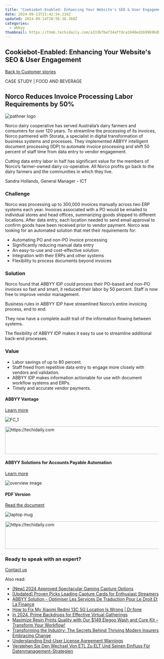 ```yaml
---
title: "Cookiebot-Enabled: Enhancing Your Website's SEO & User Engagement"
date: 2024-09-13T21:42:54.216Z
updated: 2024-09-14T20:56:36.360Z
categories:
  - abbyy
thumbnail: https://thmb.techidaily.com/a333bfbef34affdca1048ed2699696db5230242a15d7fcb3455927615d5179aa.JPG
---
```


## Cookiebot-Enabled: Enhancing Your Website's SEO & User Engagement

[Back to Customer stories](https://tools.techidaily.com/abbyy/products/)

CASE STUDY | FOOD AND BEVERAGE

## Norco Reduces Invoice Processing Labor Requirements by 50%

![pathner logo](https://content.abbyy.com/-/media/project/abbyy/abbyy/insights/customer-stories/white-logos/norco-logo-new_white.png?h=71&iar=0&w=121)

Norco dairy cooperative has served Australia’s dairy farmers and consumers for over 120 years. To streamline the processing of its invoices, Norco partnered with Storata, a specialist in digital transformation of business systems and processes. They implemented ABBYY intelligent document processing (IDP) to automate invoice processing and shift 50 percent of staff time from data entry to vendor engagement.

Cutting data entry labor in half has significant value for the members of Norco’s farmer-owned dairy co-operative. All Norco profits go back to the dairy farmers and the communities in which they live.

Sandra Hollands, General Manager - ICT

### Challenge

Norco was processing up to 300,000 invoices manually across two ERP systems each year. Invoices associated with a PO would be emailed to individual stores and head offices, summarizing goods shipped to different locations. After data entry, each location needed to send email approval to confirm goods have been received prior to vendor payment. Norco was looking for an automated solution that met their requirements for:

* Automating PO and non-PO invoice processing
* Significantly reducing manual data entry
* An easy-to-use and cost-effective solution
* Integration with their ERPs and other systems
* Flexibility to process documents beyond invoices

### Solution

Norco found that ABBYY IDP could process their PO-based and non-PO invoices so fast and smart, it reduced their labor by 50 percent. Staff is now free to improve vendor management.

Business rules in ABBYY IDP have streamlined Norco’s entire invoicing process, end to end.

They now have a complete audit trail of the information flowing between systems.

The flexibility of ABBYY IDP makes it easy to use to streamline additional back-end processes. 

### Value

* Labor savings of up to 80 percent.
* Staff freed from repetitive data entry to engage more closely with vendors and validation.
* ABBYY IDP makes information actionable for use with document workflow systems and ERPs.
* Timely and accurate vendor payments.

#### ABBYY Vantage

[Learn more](https://tools.techidaily.com/abbyy/products/)

![FC_1](https://content.abbyy.com/-/media/project/abbyy/abbyy/products/flexicapture/fc_1.jpg?h=392&iar=0&w=696)

<!-- affiliate ads begin -->
<a href="https://unicoeye.pxf.io/c/5597632/2134248/18498" target="_top" id="2134248">
  <img src="//a.impactradius-go.com/display-ad/18498-2134248" border="0" alt="https://techidaily.com" width="728" height="90"/>
</a>
<img height="0" width="0" src="https://unicoeye.pxf.io/i/5597632/2134248/18498" style="position:absolute;visibility:hidden;" border="0" />
<!-- affiliate ads end -->

#### ABBYY Solutions for Accounts Payable Automation

[Learn more](https://tools.techidaily.com/abbyy/products/)

![overview image](https://content.abbyy.com/-/media/project/abbyy/abbyy/solutions/ap-automation/overview-image.jpg?h=800&iar=0&w=1392)

#### PDF Version

[Read the document](https://content.abbyy.com/-/media/Project/Abbyy/Abbyy/Insights/Customer-Stories/PDFs/norco-case-study-intelligent-document-processing-en.pdf)

![laptop mug](https://content.abbyy.com/-/media/project/abbyy/abbyy/company/newsroom/news-images/laptop-mug.jpg?h=836&iar=0&w=1486)

<!-- affiliate ads begin -->
<a href="https://unicoeye.pxf.io/c/5597632/2134233/18498" target="_top" id="2134233">
  <img src="//a.impactradius-go.com/display-ad/18498-2134233" border="0" alt="https://techidaily.com" width="728" height="90"/>
</a>
<img height="0" width="0" src="https://unicoeye.pxf.io/i/5597632/2134233/18498" style="position:absolute;visibility:hidden;" border="0" />
<!-- affiliate ads end -->

### Ready to speak with an expert?

[Contact us](https://tools.techidaily.com/abbyy/products/)

<ins class="adsbygoogle"
     style="display:block"
     data-ad-format="autorelaxed"
     data-ad-client="ca-pub-7571918770474297"
     data-ad-slot="1223367746"></ins>

<ins class="adsbygoogle"
     style="display:block"
     data-ad-client="ca-pub-7571918770474297"
     data-ad-slot="8358498916"
     data-ad-format="auto"
     data-full-width-responsive="true"></ins>

<span class="atpl-alsoreadstyle">Also read:</span>
<div><ul>
<li><a href="https://youtube-web.techidaily.com/024-approved-spectacular-gaming-capture-options/"><u>[New] 2024 Approved Spectacular Gaming Capture Options</u></a></li>
<li><a href="https://facebook-video-share.techidaily.com/updated-proven-picks-leading-capture-cards-for-enthusiast-streamers/"><u>[Updated] Proven Picks Leading Capture Cards for Enthusiast Streamers</u></a></li>
<li><a href="https://solve-hot.techidaily.com/abbyy-solution-optimiser-les-services-de-traduction-pour-le-droit-et-la-finance/"><u>ABBYY Solution - Optimiser Les Services De Traduction Pour Le Droit Et La Finance</u></a></li>
<li><a href="https://fake-location.techidaily.com/how-to-fix-my-xiaomi-redmi-13c-5g-location-is-wrong-drfone-by-drfone-virtual-android/"><u>How to Fix My Xiaomi Redmi 13C 5G Location Is Wrong | Dr.fone</u></a></li>
<li><a href="https://digital-screen-recording.techidaily.com/in-2024-prime-backdrops-for-effective-virtual-gatherings/"><u>In 2024, Prime Backdrops for Effective Virtual Gatherings</u></a></li>
<li><a href="https://hardware-tips.techidaily.com/1723125188174-maximize-resin-prints-quality-with-our-149-elegoo-wash-and-cure-kit-transform-your-workflow/"><u>Maximize Resin Prints Quality with Our $149 Elegoo Wash and Cure Kit – Transform Your Workflow!</u></a></li>
<li><a href="https://solve-hot.techidaily.com/transforming-the-industry-the-secrets-behind-thriving-modern-insurers-embracing-change/"><u>Transforming the Industry: The Secrets Behind Thriving Modern Insurers Embracing Change</u></a></li>
<li><a href="https://solve-hot.techidaily.com/understanding-end-user-license-agreement-warnings/"><u>Understanding End-User License Agreement Warnings</u></a></li>
<li><a href="https://solve-hot.techidaily.com/verstehen-sie-den-wechsel-von-etl-zu-elt-und-seinen-einfluss-fur-datenmanagement-strategien/"><u>Verstehen Sie Den Wechsel Von ETL Zu ELT Und Seinen Einfluss Für Datenmanagement-Strategien</u></a></li>
</ul></div>

